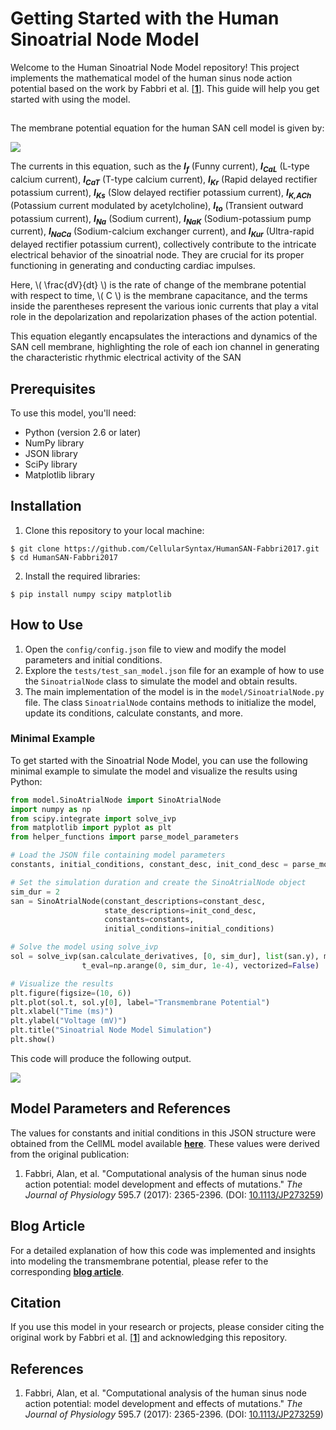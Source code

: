 # Getting Started with the Human Sinoatrial Node Model 

<p>Welcome to the Human Sinoatrial Node Model repository! This project implements the mathematical model of the human sinus node action potential based on the work by Fabbri et al. [<a href="#ref1"><strong>1</strong></a>]. This guide will help you get started with using the model.</p>

##

<p>The membrane potential equation for the human SAN cell model is given by:</p>

<p><img src="https://raw.githubusercontent.com/CellularSyntax/cellularsyntax.github.io/main/fabbri_san_membrane_voltage_equation.png" style=""></p>

<p>The currents in this equation, such as the <strong><em>I<sub>f</sub></em></strong> (Funny current), <strong><em>I<sub>CaL</sub></em></strong> (L-type calcium current), <strong><em>I<sub>CaT</sub></em></strong> (T-type calcium current), <strong><em>I<sub>Kr</sub></em></strong> (Rapid delayed rectifier potassium current), <strong><em>I<sub>Ks</sub></em></strong> (Slow delayed rectifier potassium current), <strong><em>I<sub>K,ACh</sub></em></strong> (Potassium current modulated by acetylcholine), <strong><em>I<sub>to</sub></em></strong> (Transient outward potassium current), <strong><em>I<sub>Na</sub></em></strong> (Sodium current), <strong><em>I<sub>NaK</sub></em></strong> (Sodium-potassium pump current), <strong><em>I<sub>NaCa</sub></em></strong> (Sodium-calcium exchanger current), and <strong><em>I<sub>Kur</sub></em></strong> (Ultra-rapid delayed rectifier potassium current), collectively contribute to the intricate electrical behavior of the sinoatrial node. They are crucial for its proper functioning in generating and conducting cardiac impulses.</p>

<p>Here, \( \frac{dV}{dt} \) is the rate of change of the membrane potential with respect to time, \( C \) is the membrane capacitance, and the terms inside the parentheses represent the various ionic currents that play a vital role in the depolarization and repolarization phases of the action potential.</p>

<p>This equation elegantly encapsulates the interactions and dynamics of the SAN cell membrane, highlighting the role of each ion channel in generating the characteristic rhythmic electrical activity of the SAN</p>


## Prerequisites 

<p>To use this model, you'll need:</p>
<ul>
  <li>Python (version 2.6 or later)</li>
  <li>NumPy library</li>
  <li>JSON library</li>
  <li>SciPy library</li>
  <li>Matplotlib library</li>
</ul>

## Installation 

<ol>
  <li>Clone this repository to your local machine:</li>
</ol>
<pre><code>$ git clone https://github.com/CellularSyntax/HumanSAN-Fabbri2017.git
$ cd HumanSAN-Fabbri2017
</code></pre>
<ol start="2">
  <li>Install the required libraries:</li>
</ol>
<pre><code>$ pip install numpy scipy matplotlib</code></pre>

## How to Use 

<ol>
  <li>Open the <code>config/config.json</code> file to view and modify the model parameters and initial conditions.</li>
  <li>Explore the <code>tests/test_san_model.json</code> file for an example of how to use the <code>SinoatrialNode</code> class to simulate the model and obtain results.</li>
  <li>The main implementation of the model is in the <code>model/SinoatrialNode.py</code> file. The class <code>SinoatrialNode</code> contains methods to initialize the model, update its conditions, calculate constants, and more.</li>
</ol>

### Minimal Example

To get started with the Sinoatrial Node Model, you can use the following minimal example to simulate the model and visualize the results using Python:

```python
from model.SinoAtrialNode import SinoAtrialNode
import numpy as np
from scipy.integrate import solve_ivp
from matplotlib import pyplot as plt
from helper_functions import parse_model_parameters

# Load the JSON file containing model parameters
constants, initial_conditions, constant_desc, init_cond_desc = parse_model_parameters("../config/config.json")

# Set the simulation duration and create the SinoAtrialNode object
sim_dur = 2
san = SinoAtrialNode(constant_descriptions=constant_desc,
                     state_descriptions=init_cond_desc,
                     constants=constants,
                     initial_conditions=initial_conditions)

# Solve the model using solve_ivp
sol = solve_ivp(san.calculate_derivatives, [0, sim_dur], list(san.y), method='BDF', rtol=1e-6,
                t_eval=np.arange(0, sim_dur, 1e-4), vectorized=False)

# Visualize the results
plt.figure(figsize=(10, 6))
plt.plot(sol.t, sol.y[0], label="Transmembrane Potential")
plt.xlabel("Time (ms)")
plt.ylabel("Voltage (mV)")
plt.title("Sinoatrial Node Model Simulation")
plt.show()
```
<p>This code will produce the following output. </p>
<img src="https://raw.githubusercontent.com/CellularSyntax/cellularsyntax.github.io/main/simulation_plot.png" style="">

## Model Parameters and References 

<p>The values for constants and initial conditions in this JSON structure were obtained from the CellML model available <a href="https://models.cellml.org/e/568/HumanSAN_Fabbri_Fantini_Wilders_Severi_2017.cellml/view"><b>here</b></a>. These values were derived from the original publication:</p>
<ol>
  <li id="ref1">Fabbri, Alan, et al. "Computational analysis of the human sinus node action potential: model development and effects of mutations." <i>The Journal of Physiology</i> 595.7 (2017): 2365-2396. (DOI: <a href="https://doi.org/10.1113/JP273259">10.1113/JP273259</a>)</li>
</ol>

## Blog Article 

<p>For a detailed explanation of how this code was implemented and insights into modeling the transmembrane potential, please refer to the corresponding <a href="https://cellularsyntax.github.io/2023/08/12/modeling-the-human-sinoatrial-node.html"><b>blog article</b></a>.</p>

## Citation 

<p>If you use this model in your research or projects, please consider citing the original work by Fabbri et al. [<a href="#ref1"><strong>1</strong></a>] and acknowledging this repository.</p>

## References 
<ol>
  <li id="ref1">Fabbri, Alan, et al. "Computational analysis of the human sinus node action potential: model development and effects of mutations." <i>The Journal of Physiology</i> 595.7 (2017): 2365-2396. (DOI: <a href="https://doi.org/10.1113/JP273259">10.1113/JP273259</a>)</li>
</ol>

